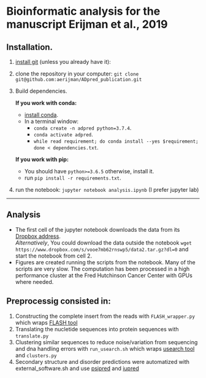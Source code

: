 # Bioinformatic analysis for the manuscript Erijman et al., 2019

## Installation. 
1. [install git](https://git-scm.com/book/en/v2/Getting-Started-Installing-Git) (unless you already have it): 
2. clone the repository in your computer: `git clone git@github.com:aerijman/ADpred_publication.git` 
3. Build dependencies.   

   __If you work with conda:__  
     * [install conda](https://docs.conda.io/projects/conda/en/latest/user-guide/install/macos.html). 
     * In a terminal window:   
       * `conda create -n adpred python=3.7.4`. 
       * `conda activate adpred`. 
       * `while read requirement; do conda install --yes $requirement; done < dependencies.txt`.     

   __If you work with pip:__   
     * You should have `python>=3.6.5` otherwise, install it.   
     * run `pip install -r requirements.txt`.      
4. run the notebook: `jupyter notebook analysis.ipynb` (I prefer jupyter lab)
---  

## Analysis
- The first cell of the jupyter notebook downloads the data from its [Dropbox address](https://www.dropbox.com/s/vooe7mb62rnswp5/data2.tar.gz?dl=0).   
_Alternatively_, You could download the data outside the notebook `wget https://www.dropbox.com/s/vooe7mb62rnswp5/data2.tar.gz?dl=0` and start the notebook from cell 2.  
- Figures are created running the scripts from the notebook.
   Many of the scripts are very slow. The computation has been processed in a high performance cluster at the Fred Hutchinson Cancer Center with GPUs where needed. 
   


## Preprocessig consisted in:
1. Constructing the complete insert from the reads with `FLASH_wrapper.py` which wraps [FLASH tool](https://ccb.jhu.edu/software/FLASH/)
2. Translating the nucletide sequences into protein sequences with `translate.py`	
3. Clustering similar sequences to reduce noise/variation from sequencing and dna handling errors with `run_usearch.sh`	which wraps [usearch tool](usearch) and `clusters.py`	
4. Secondary structure and disorder predictions were automatized with external_software.sh and use [psipred](http://bioinf.cs.ucl.ac.uk/psipred/) and [iupred](https://iupred2a.elte.hu)

